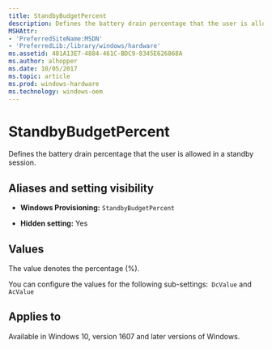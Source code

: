 ```yaml
---
title: StandbyBudgetPercent
description: Defines the battery drain percentage that the user is allowed in a standby session.
MSHAttr:
- 'PreferredSiteName:MSDN'
- 'PreferredLib:/library/windows/hardware'
ms.assetid: 481A13E7-4884-461C-BDC9-8345E626868A
ms.author: alhopper
ms.date: 10/05/2017
ms.topic: article
ms.prod: windows-hardware
ms.technology: windows-oem
---
```


# StandbyBudgetPercent


Defines the battery drain percentage that the user is allowed in a standby session.

## <span id="Aliases_and_setting_visibility"></span><span id="aliases_and_setting_visibility"></span><span id="ALIASES_AND_SETTING_VISIBILITY"></span>Aliases and setting visibility


-   **Windows Provisioning:** `StandbyBudgetPercent       `

-   **Hidden setting:** Yes

## <span id="Values"></span><span id="values"></span><span id="VALUES"></span>Values


The value denotes the percentage (%).

You can configure the values for the following sub-settings:` DcValue` and `AcValue       `

## <span id="Applies_to"></span><span id="applies_to"></span><span id="APPLIES_TO"></span>Applies to


Available in Windows 10, version 1607 and later versions of Windows.